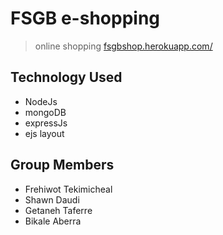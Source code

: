 # FSGB e-shopping

> online shopping [fsgbshop.herokuapp.com/](https://fsgbshop.herokuapp.com/)

## Technology Used

- NodeJs
- mongoDB
- expressJs
- ejs layout

## Group Members

- Frehiwot Tekimicheal
- Shawn Daudi
- Getaneh Taferre
- Bikale Aberra
